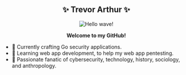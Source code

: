 <h2 align=center> ✨ Trevor Arthur ✨ </h2>

<p align=center>
  <img src="https://user-images.githubusercontent.com/107289372/211129820-f95194df-19c6-4514-9601-245c0243b94f.gif" alt="Hello wave!">
</p>

<p align=center><strong>Welcome to my GitHub!</strong></p>


- 🔭 Currently crafting Go security applications.
- 🌱 Learning web app development, to help my web app pentesting.
- 💬 Passionate fanatic of cybersecurity, technology, history, sociology, and anthropology.
